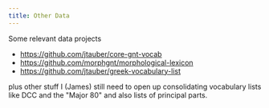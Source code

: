 ```yaml
---
title: Other Data
---
```


Some relevant data projects

* <https://github.com/jtauber/core-gnt-vocab>
* <https://github.com/morphgnt/morphological-lexicon>
* <https://github.com/jtauber/greek-vocabulary-list>

plus other stuff I (James) still need to open up consolidating vocabulary lists like DCC and the "Major 80" and also lists of principal parts.
